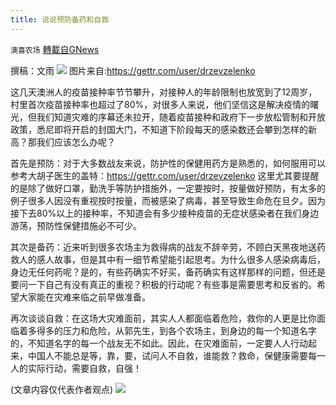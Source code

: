 ```yaml
---
title: 说说预防备药和自救
---
```

`澳喜农场` [轉載自GNews](https://gnews.org/zh-hans/1553969/)

撰稿：文雨
![](https://assets.gnews.org/wp-content/uploads/2021/09/预防.png)
图片来自:https://gettr.com/user/drzevzelenko

这几天澳洲人的疫苗接种率节节攀升，对接种人的年龄限制也放宽到了12周岁，村里首次疫苗接种率也超过了80%，对很多人来说，他们坚信这是解决疫情的曙光，但我们知道灾难的序幕还未拉开，随着疫苗接种和政府下一步放松管制和开放政策，悉尼即将开启的封国大门，不知道下阶段每天的感染数还会攀到怎样的新高？那我们应该怎么办呢？

首先是预防：对于大多数战友来说，防护性的保健用药方是熟悉的，如何服用可以参考大胡子医生的盖特：https://gettr.com/user/drzevzelenko
这里尤其要提醒的是除了做好口罩，勤洗手等防护措施外，一定要按时，按量做好预防，有太多的例子很多人因没有重视按时按量，而被感染了病毒，甚至导致生命危在旦夕。因为接下去80%以上的接种率，不知道会有多少接种疫苗的无症状感染者在我们身边游荡，预防性保健措施必不可少。

其次是备药：近来听到很多农场主为救得病的战友不辞辛劳，不顾白天黑夜地送药救人的感人故事，但是其中有一细节希望能引起思考。为什么很多人感染病毒后，身边无任何药呢？是的，有些药确实不好买，备药确实有这样那样的问题，但还是要问一下自己有没有真正的重视？积极的行动呢？有些事是需要思考和反省的。希望大家能在灾难来临之前早做准备。

再次谈谈自救：在这场大灾难面前，其实人人都面临着危险，救你的人更是比你面临着多得多的压力和危险，从郭先生，到各个农场主，到身边的每一个知道名字的，不知道名字的每一个战友无不如此。因此，在灾难面前，一定要人人行动起来，中国人不能总是等，靠，要，试问人不自救，谁能救？救命，保健康需要每一人的实际行动，需要自救，自强！

(文章内容仅代表作者观点)
![](https://assets.gnews.org/wp-content/uploads/2021/09/澳喜图标2-1.jpg)
